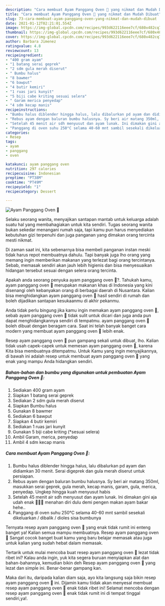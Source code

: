```yaml
---
description: "Cara membuat Ayam Panggang Oven 🍗 yang nikmat dan Mudah Dibuat"
title: "Cara membuat Ayam Panggang Oven 🍗 yang nikmat dan Mudah Dibuat"
slug: 73-cara-membuat-ayam-panggang-oven-yang-nikmat-dan-mudah-dibuat
date: 2021-01-12T02:21:01.554Z
image: https://img-global.cpcdn.com/recipes/993d622116eee7cf/680x482cq70/ayam-panggang-oven-🍗-foto-resep-utama.jpg
thumbnail: https://img-global.cpcdn.com/recipes/993d622116eee7cf/680x482cq70/ayam-panggang-oven-🍗-foto-resep-utama.jpg
cover: https://img-global.cpcdn.com/recipes/993d622116eee7cf/680x482cq70/ayam-panggang-oven-🍗-foto-resep-utama.jpg
author: Barbara Jimenez
ratingvalue: 4.8
reviewcount: 13
recipeingredient:
- "400 gram ayam"
- "1 batang serai geprek"
- "2 sdm gula merah diserut"
- " Bumbu halus"
- "8 bawmer"
- "6 bawput"
- "4 butir kemiri"
- "1 ruas jari kunyit"
- "5 biji cabe kriting sesuai selera"
- " Garam merica penyedap"
- "4 sdm kecap manis"
recipeinstructions:
- "Bumbu halus diblender hingga halus, lalu dibalurkan pd ayam dan didiamkan 30 menit. Serai digeprek dan gula merah diserut untuk persiapan."
- "Rebus ayam dengan baluran bumbu halusnya. Sy beri air matang 350ml, masukkan serai geprek, gula merah, kecap manis, garam, gula, merica, penyedap. Ungkep hingga kuah menyusut habis"
- "Setelah 45 menit air sdh menyusut dan ayam lunak. Ini dimakan gini aja udah enak 🤤🤤🤤 menahan diri dulu demi pengen makan ayam bakar hehe.."
- "Panggang di oven suhu 250°C selama 40-60 mnt sambil sesekali dikeluarkan / dibalik / dioles sisa bumbunya"
categories:
- Resep
tags:
- ayam
- panggang
- oven

katakunci: ayam panggang oven 
nutrition: 297 calories
recipecuisine: Indonesian
preptime: "PT38M"
cooktime: "PT49M"
recipeyield: "1"
recipecategory: Dessert

---
```



![Ayam Panggang Oven 🍗](https://img-global.cpcdn.com/recipes/993d622116eee7cf/680x482cq70/ayam-panggang-oven-🍗-foto-resep-utama.jpg)

Selaku seorang wanita, menyajikan santapan mantab untuk keluarga adalah suatu hal yang membahagiakan untuk kita sendiri. Tugas seorang  wanita bukan sekedar menangani rumah saja, tapi kamu pun harus menyediakan kebutuhan gizi terpenuhi dan juga panganan yang dimakan orang tercinta mesti nikmat.

Di zaman  saat ini, kita sebenarnya bisa membeli panganan instan meski tidak harus repot membuatnya dahulu. Tapi banyak juga lho orang yang memang ingin memberikan makanan yang terlezat bagi orang tercintanya. Sebab, memasak sendiri akan jauh lebih higienis dan bisa menyesuaikan hidangan tersebut sesuai dengan selera orang tercinta. 



Apakah anda seorang penyuka ayam panggang oven 🍗?. Tahukah kamu, ayam panggang oven 🍗 merupakan makanan khas di Indonesia yang kini disenangi oleh kebanyakan orang di berbagai daerah di Nusantara. Kalian bisa menghidangkan ayam panggang oven 🍗 hasil sendiri di rumah dan boleh dijadikan santapan kesukaanmu di akhir pekanmu.

Anda tidak perlu bingung jika kamu ingin memakan ayam panggang oven 🍗, sebab ayam panggang oven 🍗 tidak sulit untuk dicari dan juga anda pun dapat menghidangkannya sendiri di tempatmu. ayam panggang oven 🍗 boleh dibuat dengan beragam cara. Saat ini telah banyak banget cara modern yang membuat ayam panggang oven 🍗 lebih enak.

Resep ayam panggang oven 🍗 pun gampang sekali untuk dibuat, lho. Kalian tidak usah capek-capek untuk memesan ayam panggang oven 🍗, karena Kita bisa membuatnya ditempatmu. Untuk Kamu yang ingin menyajikannya, di bawah ini adalah resep untuk membuat ayam panggang oven 🍗 yang enak yang mampu Anda hidangkan sendiri.

<!--inarticleads1-->

##### Bahan-bahan dan bumbu yang digunakan untuk pembuatan Ayam Panggang Oven 🍗:

1. Sediakan 400 gram ayam
1. Siapkan 1 batang serai geprek
1. Sediakan 2 sdm gula merah diserut
1. Siapkan  Bumbu halus
1. Gunakan 8 bawmer
1. Sediakan 6 bawput
1. Siapkan 4 butir kemiri
1. Sediakan 1 ruas jari kunyit
1. Gunakan 5 biji cabe kriting (*sesuai selera)
1. Ambil  Garam, merica, penyedap
1. Ambil 4 sdm kecap manis




<!--inarticleads2-->

##### Cara membuat Ayam Panggang Oven 🍗:

1. Bumbu halus diblender hingga halus, lalu dibalurkan pd ayam dan didiamkan 30 menit. Serai digeprek dan gula merah diserut untuk persiapan.
1. Rebus ayam dengan baluran bumbu halusnya. Sy beri air matang 350ml, masukkan serai geprek, gula merah, kecap manis, garam, gula, merica, penyedap. Ungkep hingga kuah menyusut habis
1. Setelah 45 menit air sdh menyusut dan ayam lunak. Ini dimakan gini aja udah enak 🤤🤤🤤 menahan diri dulu demi pengen makan ayam bakar hehe..
1. Panggang di oven suhu 250°C selama 40-60 mnt sambil sesekali dikeluarkan / dibalik / dioles sisa bumbunya




Ternyata resep ayam panggang oven 🍗 yang enak tidak rumit ini enteng banget ya! Kalian semua mampu membuatnya. Resep ayam panggang oven 🍗 Sangat cocok banget buat kamu yang baru belajar memasak atau juga untuk kalian yang sudah hebat dalam memasak.

Tertarik untuk mulai mencoba buat resep ayam panggang oven 🍗 lezat tidak ribet ini? Kalau anda ingin, yuk kita segera buruan menyiapkan alat dan bahan-bahannya, kemudian bikin deh Resep ayam panggang oven 🍗 yang lezat dan simple ini. Benar-benar gampang kan. 

Maka dari itu, daripada kalian diam saja, ayo kita langsung saja bikin resep ayam panggang oven 🍗 ini. Dijamin kamu tiidak akan menyesal membuat resep ayam panggang oven 🍗 enak tidak ribet ini! Selamat mencoba dengan resep ayam panggang oven 🍗 enak tidak rumit ini di tempat tinggal sendiri,ya!.

